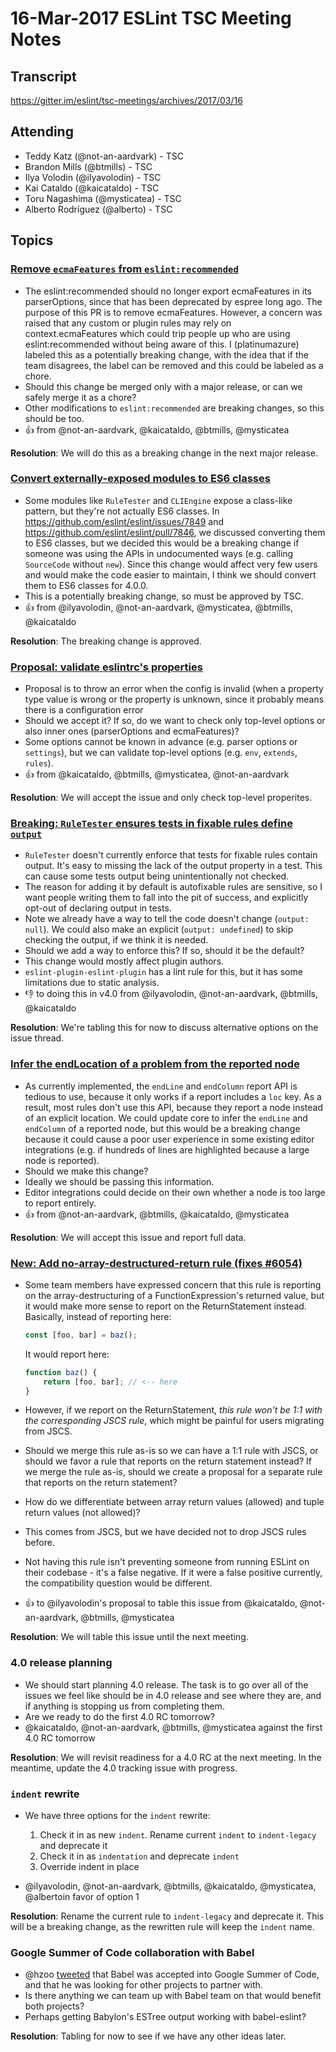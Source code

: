 # 16-Mar-2017 ESLint TSC Meeting Notes

## Transcript

https://gitter.im/eslint/tsc-meetings/archives/2017/03/16

## Attending

* Teddy Katz (@not-an-aardvark) - TSC
* Brandon Mills (@btmills) - TSC
* Ilya Volodin (@ilyavolodin) - TSC
* Kai Cataldo (@kaicataldo) - TSC
* Toru Nagashima (@mysticatea) - TSC
* Alberto Rodríguez (@alberto) - TSC

## Topics

### [Remove `ecmaFeatures` from `eslint:recommended`](https://github.com/eslint/eslint/pull/8239)

* The eslint:recommended should no longer export ecmaFeatures in its parserOptions, since that has been deprecated by espree long ago. The purpose of this PR is to remove ecmaFeatures. However, a concern was raised that any custom or plugin rules may rely on context.ecmaFeatures which could trip people up who are using eslint:recommended without being aware of this. I (platinumazure) labeled this as a potentially breaking change, with the idea that if the team disagrees, the label can be removed and this could be labeled as a chore.
* Should this change be merged only with a major release, or can we safely merge it as a chore?
* Other modifications to `eslint:recommended` are breaking changes, so this should be too.
* :+1: from @not-an-aardvark, @kaicataldo, @btmills, @mysticatea

**Resolution**: We will do this as a breaking change in the next major release.

### [Convert externally-exposed modules to ES6 classes](https://github.com/eslint/eslint/issues/8231)

* Some modules like `RuleTester` and `CLIEngine` expose a class-like pattern, but they're not actually ES6 classes. In https://github.com/eslint/eslint/issues/7849 and https://github.com/eslint/eslint/pull/7846, we discussed converting them to ES6 classes, but we decided this would be a breaking change if someone was using the APIs in undocumented ways (e.g. calling `SourceCode` without `new`). Since this change would affect very few users and would make the code easier to maintain, I think we should convert them to ES6 classes for 4.0.0.
* This is a potentially breaking change, so must be approved by TSC.
* :+1: from @ilyavolodin, @not-an-aardvark, @mysticatea, @btmills, @kaicataldo

**Resolution**: The breaking change is approved.

### [Proposal: validate eslintrc's properties](https://github.com/eslint/eslint/issues/8213)

* Proposal is to throw an error when the config is invalid (when a property type value is wrong or the property is unknown, since it probably means there is a configuration error
* Should we accept it? If so, do we want to check only top-level options or also inner ones (parserOptions and ecmaFeatures)?
* Some options cannot be known in advance (e.g. parser options or `settings`), but we can validate top-level options (e.g. `env`, `extends`, `rules`).
* :+1: from @kaicataldo, @btmills, @mysticatea, @not-an-aardvark

**Resolution**: We will accept the issue and only check top-level properites.

### [Breaking: `RuleTester` ensures tests in fixable rules define `output`](https://github.com/eslint/eslint/pull/8204)

* `RuleTester` doesn't currently enforce that tests for fixable rules contain output. It's easy to missing the lack of the output property in a test. This can cause some tests output being unintentionally not checked.
* The reason for adding it by default is autofixable rules are sensitive, so I want people writing them to fall into the pit of success, and explicitly opt-out of declaring output in tests.
* Note we already have a way to tell the code doesn't change (`output: null`). We could also make an explicit (`output: undefined`) to skip checking the output, if we think it is needed.
* Should we add a way to enforce this? If so, should it be the default?
* This change would mostly affect plugin authors.
* `eslint-plugin-eslint-plugin` has a lint rule for this, but it has some limitations due to static analysis.
* :-1: to doing this in v4.0 from @ilyavolodin, @not-an-aardvark, @btmills, @kaicataldo

**Resolution**: We're tabling this for now to discuss alternative options on the issue thread.

### [Infer the endLocation of a problem from the reported node](https://github.com/eslint/eslint/issues/8004)

* As currently implemented, the `endLine` and `endColumn` report API is tedious to use, because it only works if a report includes a `loc` key. As a result, most rules don't use this API, because they report a node instead of an explicit location. We could update core to infer the `endLine` and `endColumn` of a reported node, but this would be a breaking change because it could cause a poor user experience in some existing editor integrations (e.g. if hundreds of lines are highlighted because a large node is reported).
* Should we make this change?
* Ideally we should be passing this information.
* Editor integrations could decide on their own whether a node is too large to report entirely.
* :+1: from @not-an-aardvark, @btmills, @kaicataldo, @mysticatea

**Resolution**: We will accept this issue and report full data.

### [New: Add no-array-destructured-return rule (fixes #6054)](https://github.com/eslint/eslint/pull/7989)

* Some team members have expressed concern that this rule is reporting on the array-destructuring of a FunctionExpression's returned value, but it would make more sense to report on the ReturnStatement instead. Basically, instead of reporting here:

	```js
	const [foo, bar] = baz();
	```

	It would report here:

	```js
	function baz() {
	    return [foo, bar]; // <-- here
	}
	```

* However, if we report on the ReturnStatement, _this rule won't be 1:1 with the corresponding JSCS rule_, which might be painful for users migrating from JSCS.
* Should we merge this rule as-is so we can have a 1:1 rule with JSCS, or should we favor a rule that reports on the return statement instead? If we merge the rule as-is, should we create a proposal for a separate rule that reports on the return statement?
* How do we differentiate between array return values (allowed) and tuple return values (not allowed)?
* This comes from JSCS, but we have decided not to drop JSCS rules before.
* Not having this rule isn't preventing someone from running ESLint on their codebase - it's a false negative. If it were a false positive currently, the compatibility question would be different.
* :+1: to @ilyavolodin's proposal to table this issue from @kaicataldo, @not-an-aardvark, @btmills, @mysticatea

**Resolution**: We will table this issue until the next meeting.

### 4.0 release planning

* We should start planning 4.0 release. The task is to go over all of the issues we feel like should be in 4.0 release and see where they are, and if anything is stopping us from completing them.
* Are we ready to do the first 4.0 RC tomorrow?
* @kaicataldo, @not-an-aardvark, @btmills, @mysticatea against the first 4.0 RC tomorrow

**Resolution**: We will revisit readiness for a 4.0 RC at the next meeting. In the meantime, update the 4.0 tracking issue with progress.

### `indent` rewrite

* We have three options for the `indent` rewrite:

	1. Check it in as new `indent`. Rename current `indent` to `indent-legacy` and deprecate it
	2. Check it in as `indentation` and deprecate `indent`
	3. Override indent in place

* @ilyavolodin, @not-an-aardvark, @btmills, @kaicataldo, @mysticatea, @albertoin favor of option 1

**Resolution**: Rename the current rule to `indent-legacy` and deprecate it. This will be a breaking change, as the rewritten rule will keep the `indent` name.

### Google Summer of Code collaboration with Babel

* @hzoo [tweeted](https://twitter.com/left_pad/status/836684105756573698) that Babel was accepted into Google Summer of Code, and that he was looking for other projects to partner with.
* Is there anything we can team up with Babel team on that would benefit both projects?
* Perhaps getting Babylon's ESTree output working with babel-eslint?

**Resolution**: Tabling for now to see if we have any other ideas later.
